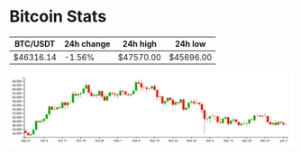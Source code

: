 # Bitcoin Stats

BTC/USDT|24h change|24h high|24h low|
|---|---|---|---|
|$46316.14|-1.56%|$47570.00|$45696.00|

<img src="./chart.svg">
